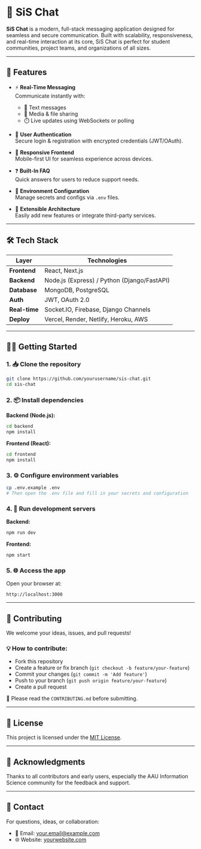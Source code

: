 # 💬 SiS Chat

**SiS Chat** is a modern, full-stack messaging application designed for seamless and secure communication. Built with scalability, responsiveness, and real-time interaction at its core, SiS Chat is perfect for student communities, project teams, and organizations of all sizes.

---

## 🚀 Features

- ⚡ **Real-Time Messaging**  
  Communicate instantly with:
  - 📝 Text messages  
  - 📎 Media & file sharing  
  - ⏱️ Live updates using WebSockets or polling

- 🔐 **User Authentication**  
  Secure login & registration with encrypted credentials (JWT/OAuth).

- 📱 **Responsive Frontend**  
  Mobile-first UI for seamless experience across devices.

- ❓ **Built-In FAQ**  
  Quick answers for users to reduce support needs.

- 🔧 **Environment Configuration**  
  Manage secrets and configs via `.env` files.

- 🧩 **Extensible Architecture**  
  Easily add new features or integrate third-party services.

---

## 🛠️ Tech Stack

| Layer         | Technologies                                |
|---------------|---------------------------------------------|
| **Frontend**  | React, Next.js                              |
| **Backend**   | Node.js (Express) / Python (Django/FastAPI) |
| **Database**  | MongoDB, PostgreSQL                         |
| **Auth**      | JWT, OAuth 2.0                              |
| **Real-time** | Socket.IO, Firebase, Django Channels        |
| **Deploy**    | Vercel, Render, Netlify, Heroku, AWS        |

---

## 🧑‍💻 Getting Started

### 1. 📥 Clone the repository
```bash
git clone https://github.com/yourusername/sis-chat.git
cd sis-chat
```

### 2. 📦 Install dependencies
**Backend (Node.js):**
```bash
cd backend
npm install
```

**Frontend (React):**
```bash
cd frontend
npm install
```

### 3. ⚙️ Configure environment variables
```bash
cp .env.example .env
# Then open the .env file and fill in your secrets and configuration
```

### 4. 🚀 Run development servers
**Backend:**
```bash
npm run dev
```

**Frontend:**
```bash
npm start
```

### 5. 🌐 Access the app
Open your browser at:
```
http://localhost:3000
```

---

## 🤝 Contributing

We welcome your ideas, issues, and pull requests!

### 💡 How to contribute:
- Fork this repository
- Create a feature or fix branch (`git checkout -b feature/your-feature`)
- Commit your changes (`git commit -m 'Add feature'`)
- Push to your branch (`git push origin feature/your-feature`)
- Create a pull request

📌 Please read the `CONTRIBUTING.md` before submitting.

---

## 📄 License

This project is licensed under the [MIT License](LICENSE).

---

## 🙌 Acknowledgments

Thanks to all contributors and early users, especially the AAU Information Science community for the feedback and support.

---

## 📣 Contact

For questions, ideas, or collaboration:
- 📧 Email: your.email@example.com
- 🌐 Website: [yourwebsite.com](https://yourwebsite.com)
